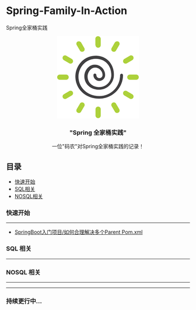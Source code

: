 # Spring-Family-In-Action

Spring全家桶实践

<p align="center">
    <a href="https://github.com/WSharkCoder/Spring-Family-In-Action">
         <img src="IMG/Spring.png" alt="Logo" width="224" height="225"/>
    </a>
    <h3 align="center">"Spring 全家桶实践"</h3>
	<p align="center">
        一位"码农"对Spring全家桶实践的记录！
	</p>
</p>

## 目录

- [快速开始](#快速开始)
- [SQL相关](#SQL相关)
- [NOSQL相关](#NOSQL相关)
### 快速开始

----

+ [SpringBoot入门项目/如何合理解决多个Parent Pom.xml](https://github.com/WSharkCoder/Spring-Family-In-Action/tree/master/hello)

### SQL 相关

----



### NOSQL 相关

----

 

---

### 持续更行中...







 


